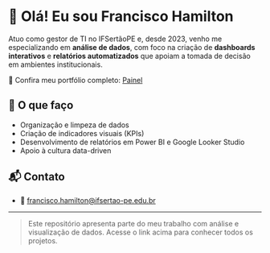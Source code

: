 # 👋 Olá! Eu sou Francisco Hamilton

Atuo como gestor de TI no IFSertãoPE e, desde 2023, venho me especializando em **análise de dados**, com foco na criação de **dashboards interativos** e **relatórios automatizados** que apoiam a tomada de decisão em ambientes institucionais.

🔗 Confira meu portfólio completo: [Painel](http://bit.ly/44Uw3aX)

## 🧠 O que faço

- Organização e limpeza de dados
- Criação de indicadores visuais (KPIs)
- Desenvolvimento de relatórios em Power BI e Google Looker Studio
- Apoio à cultura data-driven

## 📬 Contato

- 📧 francisco.hamilton@ifsertao-pe.edu.br  

---

> Este repositório apresenta parte do meu trabalho com análise e visualização de dados. Acesse o link acima para conhecer todos os projetos.


